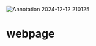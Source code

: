 ![Annotation 2024-12-12 210125](https://github.com/user-attachments/assets/b06a5847-22c4-45b5-bffb-a706cca3a8d3)
# webpage

